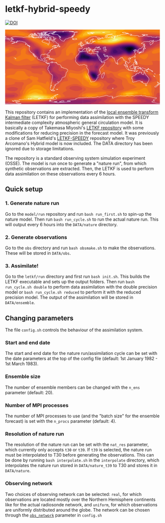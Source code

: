 # letkf-hybrid-speedy

[![DOI](https://zenodo.org/badge/109124460.svg)](https://zenodo.org/badge/latestdoi/109124460)

![SPEEDY](speedy.png)

This repository contains an implementation of the [local ensemble transform Kalman filter](http://www.sciencedirect.com/science/article/pii/S0167278906004647) (LETKF) for performing data assimilation with the SPEEDY intermediate complexity atmospheric general circulation model. It is basically a copy of Takemasa Miyoshi's [LETKF repository](https://github.com/takemasa-miyoshi/letkf) with some modifications for reducing precision in the forecast model. It was previously a clone of Sam Hatfield's [LETKF-SPEEDY](https://github.com/samhatfield/letkf-speedy) repository where Troy Arcomano's Hybrid model is now included. The DATA directory has been ignored due to storage limitations. 

The repository is a standard observing system simulation experiment (OSSE). The model is run once to generate a "nature run", from which synthetic observations are extracted. Then, the LETKF is used to perform data assimilation on these observations every 6 hours.

## Quick setup

### 1. Generate nature run

Go to the `model/run` repository and run `bash run_first.sh` to spin-up the nature model. Then run `bash run_cycle.sh` to run the actual nature run. This will output every 6 hours into the `DATA/nature` directory.

### 2. Generate observations

Go to the `obs` directory and run `bash obsmake.sh` to make the observations. These will be stored in `DATA/obs`.

### 3. Assimilate!

Go to the `letkf/run` directory and first run `bash init.sh`. This builds the LETKF executable and sets up the output folders. Then run `bash run_cycle.sh double` to perform data assimilation with the double precision model or `bash run_cycle.sh reduced` to perform it with the reduced precision model. The output of the assimilation will be stored in `DATA/ensemble`.

## Changing parameters

The file `config.sh` controls the behaviour of the assimilation system.

### Start and end date

The start and end date for the nature run/assimilation cycle can be set with the date parameters at the top of the config file (default: 1st January 1982 - 1st March 1983).

### Ensemble size

The number of ensemble members can be changed with the `n_ens` parameter (default: 20).

### Number of MPI processes

The number of MPI processes to use (and the "batch size" for the ensemble forecast) is set with the `n_procs` parameter (default: 4).

### Resolution of nature run

The resolution of the nature run can be set with the `nat_res` parameter, which currently only accepts `t30` or `t39`. If `t39` is selected, the nature run must be interpolated to T30 before generating the observations. This can be done by running `bash interpolate.sh` in the `interpolate` directory, which interpolates the nature run stored in `DATA/nature_t39` to T30 and stores it in `DATA/nature`.

### Observing network
Two choices of observing network can be selected: `real`, for which observations are located mostly over the Northern Hemisphere continents like for the actual radiosonde network, and `uniform`, for which observations are uniformly distributed around the globe. The network can be chosen through the [`obs_network`](https://github.com/samhatfield/letkf-speedy/blob/56c11a9081a722acf8f81abc11e78846ba2a70c5/config.sh#L31) parameter in `config.sh`
